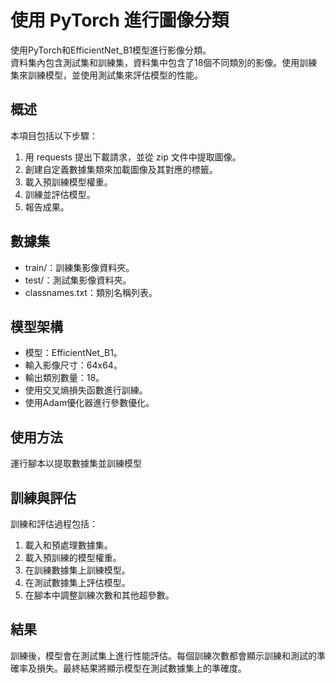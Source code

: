 # 使用 PyTorch 進行圖像分類   

使用PyTorch和EfficientNet_B1模型進行影像分類。  
資料集內包含測試集和訓練集，資料集中包含了18個不同類別的影像。使用訓練集來訓練模型，並使用測試集來評估模型的性能。

## 概述  
本項目包括以下步驟：  
1. 用 requests 提出下載請求，並從 zip 文件中提取圖像。  
2. 創建自定義數據集類來加載圖像及其對應的標籤。  
3. 載入預訓練模型權重。  
4. 訓練並評估模型。   
5. 報告成果。  

## 數據集  
- train/：訓練集影像資料夾。  
- test/：測試集影像資料夾。  
- classnames.txt：類別名稱列表。  

## 模型架構  
- 模型：EfficientNet_B1。  
- 輸入影像尺寸：64x64。  
- 輸出類別數量：18。  
- 使用交叉熵損失函數進行訓練。  
- 使用Adam優化器進行參數優化。   

## 使用方法  
運行腳本以提取數據集並訓練模型  

## 訓練與評估  
訓練和評估過程包括：  

1. 載入和預處理數據集。  
2. 載入預訓練的模型權重。  
3. 在訓練數據集上訓練模型。    
4. 在測試數據集上評估模型。    
5. 在腳本中調整訓練次數和其他超參數。  

## 結果
訓練後，模型會在測試集上進行性能評估。每個訓練次數都會顯示訓練和測試的準確率及損失。最終結果將顯示模型在測試數據集上的準確度。  

